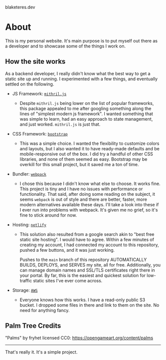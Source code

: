 blaketeres.dev

# About
This is my personal website. It's main purpose is to put myself out there as a developer and to showcase some of the things I work on.

## How the site works
As a backend developer, I really didn't know what the best way to get a static site up and running. I experimented with a few things, and eventually settled on the following.

- JS Framework: [`mithril.js`](https://mithril.js.org/)
    - Despite `mithril.js` being lower on the list of popular frameworks, this package appealed to me after googling something along the lines of "simplest modern js framework".
      I wanted something that was simple to learn, had an easy approach to state management, and just worked. `mithril.js` is just that.
      
- CSS Framework: [`bootstrap`](https://getbootstrap.com/)
    - This was a simple choice. I wanted the flexibility to customize colors and layouts, but I also wanted it to have ready-made defaults and be mobile-responsive out of the box.
      I did try a handful of other CSS libraries, and none of them seemed as easy. Bootstrap may be overkill for this small project, but it saved me a ton of time.

- Bundler: [`webpack`](https://webpack.js.org/)
    - I chose this because I didn't know what else to choose. It works fine. This project is tiny and I have no issues with performance or functionality. That said, after doing some
      reading on the subject, it seems `webpack` is out of style and there are better, faster, more modern alternatives available these days. I'll take a look into these if I ever run
      into problems with webpack. It's given me no grief, so it's fine to stick around for now.

- Hosting: [`netlify`](https://www.netlify.com/)
    - This solution also resulted from a google search akin to "best free static site hosting". I would have to agree. Within a few minutes of creating my account, I had connected
      my account to this repository, pushed a few buttons, and it was just working.

      Pushes to the `main` branch of this repository AUTOMATICALLY BUILDS, DEPLOYS, and SERVES my site, all for free. Additionally, you can manage domain names and SSL/TLS certificates
      right there in your portal. By far, this is the easiest and quickest solution for low-traffic static sites I've ever come across.

- Storage: [`AWS`](https://aws.amazon.com/)
    - Everyone knows how this works. I have a read-only public S3 bucket. I dropped some files in there and link to them on the site. No need for anything fancy.
 

## Palm Tree Credits
"Palms" by fryhet licensed CC0: https://opengameart.org/content/palms

<hr>


That's really it. It's a simple project.
